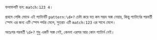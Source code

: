 
ফলাফলটি হল: `match:123 4`।

প্রথমে লেজি মোডে এই প্যাটার্নটি `pattern:\d+?` চেষ্টা করে যত কম সম্ভব অঙ্ক নেয়ার, কিন্তু প্যাটার্নের পরবর্তী স্পেস এর জন্য এটি স্পেস পর্যন্ত মেলে, সুতরাং এটি  `match:123` এর সাথে মেলে।

অতঃপর পরবর্তী `\d+?` শুধু একটি অঙ্ক নেই, কেননা এরপর আর কোন প্যাটার্ন নেই।
